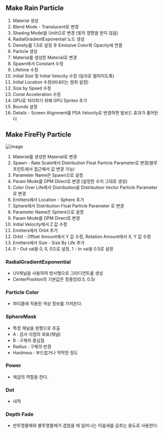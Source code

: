 ## Make Rain Particle
1. Material 생성
2. Blend Mode - Translucent로 변경
3. Shading Model을 Unlit으로 변경 (빛의 영향을 받지 않음)
4. RadialGradientExponentail 노드 생성
5. Density를 1.5로 설정 후 Emissive Color와 Opacity에 연결
6. Particle 생성
7. Material를 생성한 Material로 변경
8. Spawn에서 Constant 수정
9. Lifetime 수정
10. Initial Size 및 Initial Velocity 수정 (일자로 떨어지도록)
11. Initial Location 수정(비내리는 범위 설정)
12. Size by Speed 수정
13. Const Acceleration 수정
14. GPU로 처리하기 위해 GPU Sprites 추가
15. Bounds 설정
16. Details - Screen Alignment를 PSA Velocity로 변경하면 빌보드 효과가 줄어든다

## Make FireFly Particle
![image](https://github.com/WhiteYeoul/TIL/assets/102175112/5d6d8952-baa3-478d-93c3-4ced64626cd7)
1. Material를 생성한 Material로 변경
2. Spawn - Rate Scale에서 Distribution Float Particle Parameter로 변경(블루프린트에서 접근해서 값 변경 가능)
3. Parameter Name은 Spawn으로 설정
4. Param Mode를 DPM Direct로 변경 (설정한 수치 그대로 생성)
5. Color Over Life에서 Distribution을 Distribution Vector Particle Parameter로 변경
6. Emitters에서 Location - Sphere 추가
7. Sphere에서 Distribution Float Particle Parameter 로 변경
8. Parameter Name은 Sphere으로 설정
9. Param Mode를 DPM Direct로 변경
10. Initial Velocity에서 Z 값 수정
11. Emitters에서 Orbit 추가
12. Orbit - Offset Amount에서 Y 값 수정, Rotation Amount에서 X, Y 값 수정
13. Emitters에서 Size - Size By Life 추가
14. 0 - Out val을 0, 0, 0으로 설정, 1 - In val을 0.5로 설정

### RadialGradientExponential
- UV채널을 사용하여 방사형으로 그라디언트를 생성
- CenterPosition의 기본값은 정중앙(0.5, 0.5)

### Particle Color
- 파티클에 적용된 색상 정보를 가져온다.

### SphereMask
- 특정 채널을 원형으로 추출
- A : 검사 지점의 좌표(채널)
- B : 구체의 중심점
- Radius : 구체의 반경
- Hardness : 부드럽거나 딱딱한 정도

### Power
- 제곱의 역할을 한다.

### Dot
- 내적

### Depth Fade
- 반투명물체와 불투명물체가 겹쳤을 때 일어나는 이음새를 감추는 용도로 사용한다.
